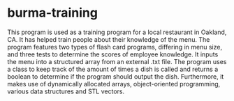 # burma-training

This program is used as a training program for a local restaurant in Oakland, CA. 
It has helped train people about their knowledge of the menu. The program features two types
of flash card programs, differing in menu size, and three tests to determine the
scores of employee knowledge. It inputs the menu into a structured array from an external
.txt file. The program uses a class to keep track of the amount of times a dish is called
and returns a boolean to determine if the program should output the dish. Furthermore, it
makes use of dynamically allocated arrays, object-oriented programming, various data structures
and STL vectors.
